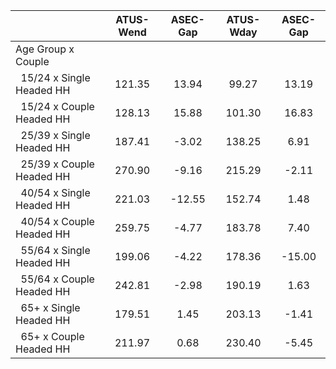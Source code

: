 
|                      |    ATUS-Wend |     ASEC-Gap |    ATUS-Wday |     ASEC-Gap |
| -------------------- | :----------: | :----------: | :----------: | :----------: |
| Age Group x Couple   |              |              |              |              |
| &nbsp;&nbsp;15/24 x Single Headed HH |       121.35 |        13.94 |        99.27 |        13.19 |
| &nbsp;&nbsp;15/24 x Couple Headed HH |       128.13 |        15.88 |       101.30 |        16.83 |
| &nbsp;&nbsp;25/39 x Single Headed HH |       187.41 |        -3.02 |       138.25 |         6.91 |
| &nbsp;&nbsp;25/39 x Couple Headed HH |       270.90 |        -9.16 |       215.29 |        -2.11 |
| &nbsp;&nbsp;40/54 x Single Headed HH |       221.03 |       -12.55 |       152.74 |         1.48 |
| &nbsp;&nbsp;40/54 x Couple Headed HH |       259.75 |        -4.77 |       183.78 |         7.40 |
| &nbsp;&nbsp;55/64 x Single Headed HH |       199.06 |        -4.22 |       178.36 |       -15.00 |
| &nbsp;&nbsp;55/64 x Couple Headed HH |       242.81 |        -2.98 |       190.19 |         1.63 |
| &nbsp;&nbsp;65+ x Single Headed HH |       179.51 |         1.45 |       203.13 |        -1.41 |
| &nbsp;&nbsp;65+ x Couple Headed HH |       211.97 |         0.68 |       230.40 |        -5.45 |

